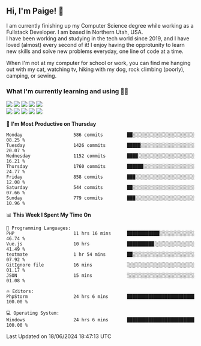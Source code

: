 ## Hi, I'm Paige! :vulcan_salute:

I am currently finishing up my Computer Science degree while working as a Fullstack Developer. I am based in Northern Utah, USA. \
I have been working and studying in the tech world since 2019, and I have loved (almost) every second of it! I enjoy having the opprotunity to learn new skills and solve new problems everyday, one line of code at a time.  

When I'm not at my computer for school or work, you can find me hanging out with my cat, watching tv, hiking with my dog, rock climbing (poorly), camping, or sewing.  

### What I'm currently learning and using :woman_technologist:
![](https://img.shields.io/badge/Laravel-FF2D20?style=for-the-badge&logo=laravel&logoColor=white) 
![](https://img.shields.io/badge/PHP-777BB4?style=for-the-badge&logo=php&logoColor=white)
![](https://img.shields.io/badge/Vue.js-35495E?style=for-the-badge&logo=vuedotjs&logoColor=4FC08D) 
![](https://img.shields.io/badge/MySQL-005C84?style=for-the-badge&logo=mysql&logoColor=white) 
![](https://img.shields.io/badge/Tailwind_CSS-38B2AC?style=for-the-badge&logo=tailwind-css&logoColor=white) \
![](https://img.shields.io/badge/Python-FFD43B?style=for-the-badge&logo=python&logoColor=blue)
![](https://img.shields.io/badge/Django-092E20?style=for-the-badge&logo=django&logoColor=green)
![](https://img.shields.io/badge/Kotlin-0095D5?&style=for-the-badge&logo=kotlin&logoColor=white)
![](https://img.shields.io/badge/Java-ED8B00?style=for-the-badge&logo=java&logoColor=white)
![](https://img.shields.io/badge/Haskell-5D4F85?style=for-the-badge&logo=haskell&logoColor=white) 

<!--START_SECTION:waka-->
📅 **I'm Most Productive on Thursday** 

```text
Monday                   586 commits         ██░░░░░░░░░░░░░░░░░░░░░░░   08.25 % 
Tuesday                  1426 commits        █████░░░░░░░░░░░░░░░░░░░░   20.07 % 
Wednesday                1152 commits        ████░░░░░░░░░░░░░░░░░░░░░   16.21 % 
Thursday                 1760 commits        ██████░░░░░░░░░░░░░░░░░░░   24.77 % 
Friday                   858 commits         ███░░░░░░░░░░░░░░░░░░░░░░   12.08 % 
Saturday                 544 commits         ██░░░░░░░░░░░░░░░░░░░░░░░   07.66 % 
Sunday                   779 commits         ███░░░░░░░░░░░░░░░░░░░░░░   10.96 % 
```


📊 **This Week I Spent My Time On** 

```text
💬 Programming Languages: 
PHP                      11 hrs 16 mins      ████████████░░░░░░░░░░░░░   46.74 % 
Vue.js                   10 hrs              ██████████░░░░░░░░░░░░░░░   41.49 % 
textmate                 1 hr 54 mins        ██░░░░░░░░░░░░░░░░░░░░░░░   07.92 % 
GitIgnore file           16 mins             ░░░░░░░░░░░░░░░░░░░░░░░░░   01.17 % 
JSON                     15 mins             ░░░░░░░░░░░░░░░░░░░░░░░░░   01.08 % 

🔥 Editors: 
PhpStorm                 24 hrs 6 mins       █████████████████████████   100.00 % 

💻 Operating System: 
Windows                  24 hrs 6 mins       █████████████████████████   100.00 % 
```


 Last Updated on 18/06/2024 18:47:13 UTC
<!--END_SECTION:waka-->
